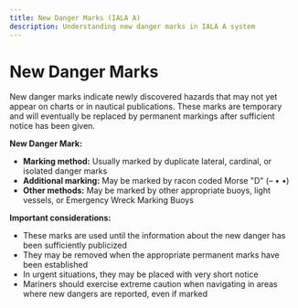```yaml
---
title: New Danger Marks (IALA A)
description: Understanding new danger marks in IALA A system
---
```


# New Danger Marks

New danger marks indicate newly discovered hazards that may not yet appear on charts or in nautical publications. These marks are temporary and will eventually be replaced by permanent markings after sufficient notice has been given.

**New Danger Mark:**
- **Marking method:** Usually marked by duplicate lateral, cardinal, or isolated danger marks
- **Additional marking:** May be marked by racon coded Morse "D" (– • •)
- **Other methods:** May be marked by other appropriate buoys, light vessels, or Emergency Wreck Marking Buoys

**Important considerations:**
- These marks are used until the information about the new danger has been sufficiently publicized
- They may be removed when the appropriate permanent marks have been established
- In urgent situations, they may be placed with very short notice
- Mariners should exercise extreme caution when navigating in areas where new dangers are reported, even if marked 